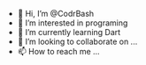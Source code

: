 - 👋 Hi, I’m @CodrBash
- 👀 I’m interested in programing
- 🌱 I’m currently learning Dart
- 💞️ I’m looking to collaborate on ...
- 📫 How to reach me ...

<!---
CodrBash/CodrBash is a ✨ special ✨ repository because its `README.md` (this file) appears on your GitHub profile.
You can click the Preview link to take a look at your changes.
--->

